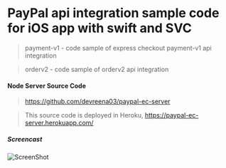 # PayPal api integration sample code for iOS app with swift and SVC

>payment-v1 - code sample of express checkout payment-v1 api integration

>orderv2 - code sample of orderv2 api integration

#### Node Server Source Code 

>https://github.com/devreena03/paypal-ec-server

>This source code is deployed in Heroku, https://paypal-ec-server.herokuapp.com/

##### Screencast

![ScreenShot](https://github.com/devreena03/paypal-api-ios-swift-sfvc-demo/blob/master/orderv2/screencast-orderv2.gif)
